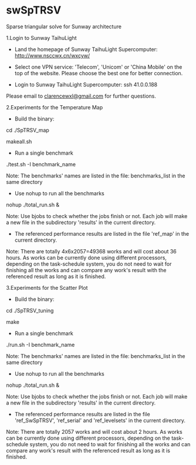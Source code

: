 # swSpTRSV
Sparse triangular solve for Sunway architecture

1.Login to Sunway TaihuLight

- Land the homepage of Sunway TaihuLight Supercomputer: http://www.nsccwx.cn/wxcyw/

- Select one VPN service: 'Telecom', 'Unicom' or 'China Mobile' on the top of the website. Please choose the best one for better connection.

- Login to Sunway TaihuLight Supercomputer: ssh 41.0.0.188

Please email to clarencewxl@gmail.com for further questions.

2.Experiments for the Temperature Map

- Build the binary:

cd ./SpTRSV_map

makeall.sh

- Run a single benchmark

./test.sh -I benchmark_name

Note: The benchmarks' names are listed in the file: benchmarks_list in the same directory

- Use nohup to run all the benchmarks

nohup ./total_run.sh &

Note: Use bjobs to check whether the jobs finish or not. Each job will make a new file in the subdirectory 'results' in the current directory.

- The referenced performance results are listed in the file 'ref_map' in the current directory.

Note: There are totally 4x6x2057=49368 works and will cost about 36 hours. As works can be currently done using different processors, depending on the task-schedule system, you do not need to wait for finishing all the works and can compare any work's result with the referenced result as long as it is finished.

3.Experiments for the Scatter Plot

- Build the binary:

cd ./SpTRSV_tuning

make

- Run a single benchmark

./run.sh -I benchmark_name

Note: The benchmarks' names are listed in the file: benchmarks_list in the same directory

- Use nohup to run all the benchmarks

nohup ./total_run.sh &

Note: Use bjobs to check whether the jobs finish or not. Each job will make a new file in the subdirectory 'results' in the current directory.

- The referenced performance results are listed in the file 'ref_SwSpTRSV', 'ref_serial' and 'ref_levelsets' in the current directory. 

Note: There are totally $2057$ works and will cost about 2 hours. As works can be currently done using different processors, depending on the task-schedule system, you do not need to wait for finishing all the works and can compare any work's result with the referenced result as long as it is finished.
